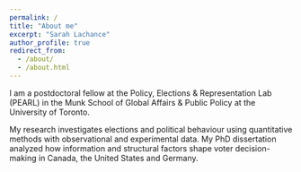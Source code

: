 ```yaml
---
permalink: /
title: "About me"
excerpt: "Sarah Lachance"
author_profile: true
redirect_from: 
  - /about/
  - /about.html
---
```


I am a postdoctoral fellow at the Policy, Elections & Representation Lab (PEARL) in the Munk School of Global Affairs & Public Policy at the University of Toronto.

My research investigates elections and political behaviour using quantitative methods with observational and experimental data. 
My PhD dissertation analyzed how information and structural factors shape voter decision-making in Canada, the United States and Germany. 
  
